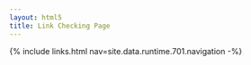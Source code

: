```yaml
---
layout: html5
title: Link Checking Page
---
```

{% include links.html nav=site.data.runtime.701.navigation -%}
